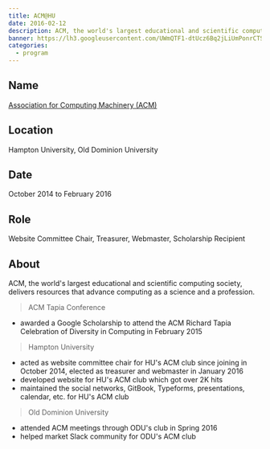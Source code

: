 ```yaml
---
title: ACM@HU
date: 2016-02-12
description: ACM, the world's largest educational and scientific computing society, delivers resources that advance computing as a science and a profession.
banner: https://lh3.googleusercontent.com/UWmQTF1-dtUcz6Bq2jLiUmPonrCTSDpo9i7knRG5ej8x1Ut_L8S51y2tAVkrsO8pPbveSUJydngaoRBvMAuq4-7YcXVAO_uEdD7RIZV0E6cHMYhhKjAmlASwZVAYsbtMsve9F_hjpdNf7VDwC_8g33fajklD-bGyASppgRoBOcALabCML9UiZdnhwRyjrFw7n-lEM64bH5qNF3do_5-O5gMyU8O-BD17oixIOZOdcJYQaNINkYUhqvhS_lFY6ikkEwbM-kG_GnIO2OVmBD6CHqrxPGFyoGocEgLjUUjUfbE2uzdRXpZ7kVeNPZ2TFFUIhHpvaypHkqB7vgeptkdSR6Ga0rWMeqUMvBPKX0oY2dxfI3ISqDiH3a9ZujOscRGPwPXhrcm_jgbo1F0I5jc5dLLQlJ7XgNHzGmQBDGtcrSauPrkvXY4BvLYf6nXcq-6_7WUPO2LwsSOVUKtYZTMAO6n2UjlVEzuWBpxFz47hqtpdog-P7T5h0B50dQ_ezH2gbNzfi7HGs-215VsPyN8ckRpWaWE1Avs6l6nQ2GM3EbqNKhGnvfYg9f2j547EgeAGVcPfRNtNseLD7wHgsuExyp-8oCf4XKgQZP_J98rcrRspTtWYvmcZrt4fCXTZNHhr=w326-h220-no
categories:
  - program
---
```


## Name

[Association for Computing Machinery (ACM)](https://www.acm.org/)

## Location

Hampton University, Old Dominion University

## Date

October 2014 to February 2016

## Role

Website Committee Chair, Treasurer, Webmaster, Scholarship Recipient

## About

ACM, the world's largest educational and scientific computing society, delivers resources that advance computing as a science and a profession.

> ACM Tapia Conference

- awarded a Google Scholarship to attend the ACM Richard Tapia Celebration of Diversity in Computing in February 2015

> Hampton University

- acted as website committee chair for HU's ACM club since joining in October 2014, elected as treasurer and webmaster in January 2016
- developed website for HU's ACM club which got over 2K hits
- maintained the social networks, GitBook, Typeforms, presentations, calendar, etc. for HU's ACM club

> Old Dominion University

- attended ACM meetings through ODU's club in Spring 2016
- helped market Slack community for ODU's ACM club
